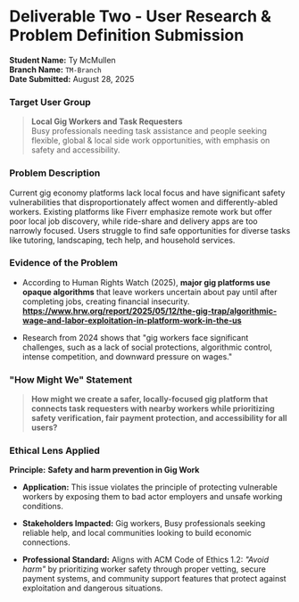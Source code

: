 # Deliverable Two - User Research & Problem Definition Submission

**Student Name:** Ty McMullen  
**Branch Name:** `TM-Branch`  
**Date Submitted:** August 28, 2025

### **Target User Group**

> **Local Gig Workers and Task Requesters**  
> Busy professionals needing task assistance and people seeking flexible, global & local side work opportunities, with emphasis on safety and accessibility.

### **Problem Description**

Current gig economy platforms lack local focus and have significant safety vulnerabilities that disproportionately affect women and differently-abled workers. Existing platforms like Fiverr emphasize remote work but offer poor local job discovery, while ride-share and delivery apps are too narrowly focused. Users struggle to find safe opportunities for diverse tasks like tutoring, landscaping, tech help, and household services.

### **Evidence of the Problem**

- According to Human Rights Watch (2025), **major gig platforms use opaque algorithms** that leave workers uncertain about pay until after completing jobs, creating financial insecurity.
**https://www.hrw.org/report/2025/05/12/the-gig-trap/algorithmic-wage-and-labor-exploitation-in-platform-work-in-the-us**
  
- Research from 2024 shows that "gig workers face significant challenges, such as a lack of social protections, algorithmic control, intense competition, and downward pressure on wages."

### **"How Might We" Statement**

> **How might we create a safer, locally-focused gig platform that connects task requesters with nearby workers while prioritizing safety verification, fair payment protection, and accessibility for all users?**

### **Ethical Lens Applied**

**Principle:** **Safety and harm prevention in Gig Work**

- **Application:** This issue violates the principle of protecting vulnerable workers by exposing them to bad actor employers and unsafe working conditions.

- **Stakeholders Impacted:** Gig workers, Busy professionals seeking reliable help, and local communities looking to build economic connections.

- **Professional Standard:** Aligns with ACM Code of Ethics 1.2: *"Avoid harm"* by prioritizing worker safety through proper vetting, secure payment systems, and community support features that protect against exploitation and dangerous situations.
